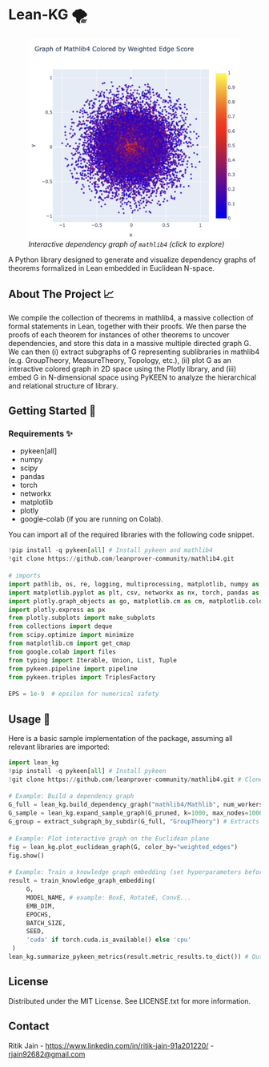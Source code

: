 # Lean-KG 🌪️

<p align="center">
  <figure>
    <!-- clickable thumbnail -->
    <a href="https://rjain2470.github.io/lean-kg/lean-kg-demo.html">
      <img src="docs/lean-kg-demo.png" alt="Lean-KG demo graph"
           width="550"/>   
    </a>
    <figcaption><em>Interactive dependency graph of <code>mathlib4</code>  
    (click to explore)</em></figcaption>
  </figure>
</p>

A Python library designed to generate and visualize dependency graphs of theorems formalized in Lean embedded in Euclidean N-space.

## About The Project 📈
We compile the collection of theorems in mathlib4, a massive collection of formal statements in Lean, together with their proofs. We then parse the proofs of each theorem for instances of other theorems to uncover dependencies, and store this data in a massive multiple directed graph G. We can then (i) extract subgraphs of G representing sublibraries in mathlib4 (e.g. GroupTheory, MeasureTheory, Topology, etc.), (ii) plot G as an interactive colored graph in 2D space using the Plotly library, and (iii) embed G in N-dimensional space using PyKEEN to analyze the hierarchical and relational structure of library.

## Getting Started 🚀

### Requirements ✨

- pykeen[all]
- numpy
- scipy
- pandas
- torch
- networkx
- matplotlib
- plotly
- google-colab (if you are running on Colab).

You can import all of the required libraries with the following code snippet.
```python
!pip install -q pykeen[all] # Install pykeen and mathlib4
!git clone https://github.com/leanprover-community/mathlib4.git

# imports
import pathlib, os, re, logging, multiprocessing, matplotlib, numpy as np, random
import matplotlib.pyplot as plt, csv, networkx as nx, torch, pandas as pd
import plotly.graph_objects as go, matplotlib.cm as cm, matplotlib.colors as mcolors
import plotly.express as px
from plotly.subplots import make_subplots
from collections import deque
from scipy.optimize import minimize
from matplotlib.cm import get_cmap
from google.colab import files
from typing import Iterable, Union, List, Tuple
from pykeen.pipeline import pipeline
from pykeen.triples import TriplesFactory

EPS = 1e-9  # epsilon for numerical safety
```

## Usage 🤖

Here is a basic sample implementation of the package, assuming all relevant libraries are imported:
```python
import lean_kg
!pip install -q pykeen[all] # Install pykeen
!git clone https://github.com/leanprover-community/mathlib4.git # Clone mathlib4

# Example: Build a dependency graph
G_full = lean_kg.build_dependency_graph("mathlib4/Mathlib", num_workers=4) # Builds full dependency graph
G_sample = lean_kg.expand_sample_graph(G_pruned, k=1000, max_nodes=1000) # Samples a random subgraph of 1000 nodes
G_group = extract_subgraph_by_subdir(G_full, "GroupTheory") # Extracts subgraph of statements from Group Theory

# Example: Plot interactive graph on the Euclidean plane
fig = lean_kg.plot_euclidean_graph(G, color_by="weighted_edges")
fig.show()

# Example: Train a knowledge graph embedding (set hyperparameters beforehand).
result = train_knowledge_graph_embedding(
     G,
     MODEL_NAME, # example: BoxE, RotateE, ConvE...
     EMB_DIM,
     EPOCHS,
     BATCH_SIZE,
     SEED,
     'cuda' if torch.cuda.is_available() else 'cpu'
 )
lean_kg.summarize_pykeen_metrics(result.metric_results.to_dict()) # Outputs performance metrics of the embedding (MR, MRR, Hits@k)
```

## License
Distributed under the MIT License. See LICENSE.txt for more information.

## Contact
Ritik Jain - https://www.linkedin.com/in/ritik-jain-91a201220/ - rjain92682@gmail.com
